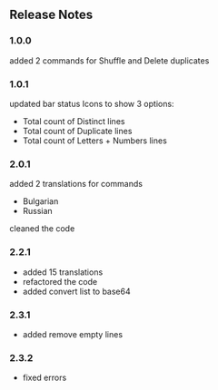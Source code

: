 ## Release Notes

### 1.0.0

added 2 commands for Shuffle and Delete duplicates

### 1.0.1

updated bar status Icons to show 3 options:

- Total count of Distinct lines
- Total count of Duplicate lines
- Total count of Letters + Numbers lines

### 2.0.1

added 2 translations for commands

- Bulgarian
- Russian

cleaned the code

### 2.2.1

- added 15 translations
- refactored the code
- added convert list to base64

### 2.3.1

- added remove empty lines

### 2.3.2

- fixed errors
